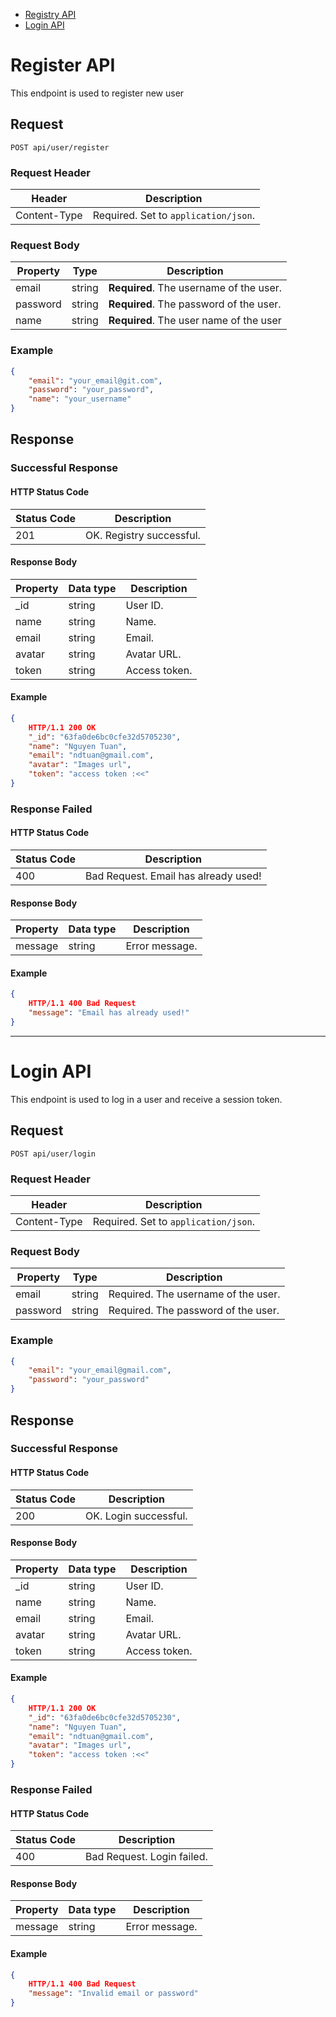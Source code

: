 - [Registry API](#register-api)
- [Login API](#login-api)



# Register API

This endpoint is used to register new user

## Request

`POST api/user/register`

### Request Header

| Header       | Description                          |
| ------------ | ------------------------------------ |
| Content-Type | Required. Set to `application/json`. |

### Request Body

| Property | Type   | Description                         |
| -------- | ------ | ----------------------------------- |
| email    | string | **Required**. The username of the user. |
| password | string | **Required**. The password of the user. |
| name | string | **Required**. The user name of  the user

### Example

```json
{
    "email": "your_email@git.com",
    "password": "your_password",
    "name": "your_username"
}
```

## Response

### Successful Response

#### HTTP Status Code

| Status Code | Description           |
| ----------- | --------------------- |
| 201         | OK. Registry successful. |

#### Response Body

| Property | Data type | Description   |
| -------- | --------- | ------------- |
| \_id     | string    | User ID.      |
| name     | string    | Name.         |
| email    | string    | Email.        |
| avatar   | string    | Avatar URL.   |
| token    | string    | Access token. |

#### Example

```json
{
    HTTP/1.1 200 OK
    "_id": "63fa0de6bc0cfe32d5705230",
    "name": "Nguyen Tuan",
    "email": "ndtuan@gmail.com",
    "avatar": "Images url",
    "token": "access token :<<"
}
```

### Response Failed

#### HTTP Status Code

| Status Code | Description                |
| ----------- | -------------------------- |
| 400         | Bad Request. Email has already used! |

#### Response Body

| Property | Data type | Description    |
| -------- | --------- | -------------- |
| message  | string    | Error message. |

#### Example

```json
{
    HTTP/1.1 400 Bad Request
    "message": "Email has already used!"
}
```

---

# Login API

This endpoint is used to log in a user and receive a session token.

## Request

`POST api/user/login`

### Request Header

| Header       | Description                          |
| ------------ | ------------------------------------ |
| Content-Type | Required. Set to `application/json`. |

### Request Body

| Property | Type   | Description                         |
| -------- | ------ | ----------------------------------- |
| email    | string | Required. The username of the user. |
| password | string | Required. The password of the user. |

### Example

```json
{
    "email": "your_email@gmail.com",
    "password": "your_password"
}
```

## Response

### Successful Response

#### HTTP Status Code

| Status Code | Description           |
| ----------- | --------------------- |
| 200         | OK. Login successful. |

#### Response Body

| Property | Data type | Description   |
| -------- | --------- | ------------- |
| \_id     | string    | User ID.      |
| name     | string    | Name.         |
| email    | string    | Email.        |
| avatar   | string    | Avatar URL.   |
| token    | string    | Access token. |

#### Example

```json
{
    HTTP/1.1 200 OK
    "_id": "63fa0de6bc0cfe32d5705230",
    "name": "Nguyen Tuan",
    "email": "ndtuan@gmail.com",
    "avatar": "Images url",
    "token": "access token :<<"
}
```

### Response Failed

#### HTTP Status Code

| Status Code | Description                |
| ----------- | -------------------------- |
| 400         | Bad Request. Login failed. |

#### Response Body

| Property | Data type | Description    |
| -------- | --------- | -------------- |
| message  | string    | Error message. |

#### Example

```json
{
    HTTP/1.1 400 Bad Request
    "message": "Invalid email or password"
}
```